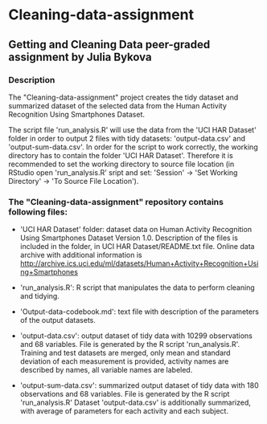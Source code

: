 # Cleaning-data-assignment

## Getting and Cleaning Data peer-graded assignment by Julia Bykova
### Description

The "Cleaning-data-assignment" project creates the tidy dataset and summarized dataset of the selected data from the Human Activity Recognition Using Smartphones Dataset.

The script file 'run_analysis.R' will use the data from the 'UCI HAR Dataset' folder in order to output 2 files with tidy datasets: 'output-data.csv' and 'output-sum-data.csv'. In order for the script to work correctly, the working directory has to contain the folder 'UCI HAR Dataset'. Therefore it is recommended to set the working directory to source file location (in RStudio open 'run_analysis.R' sript and set: 'Session' -> 'Set Working Directory' -> 'To Source File Location').

### The "Cleaning-data-assignment" repository contains following files:

* 'UCI HAR Dataset' folder:
	dataset data on Human Activity Recognition Using Smartphones Dataset Version 1.0.
	Description of the files is included in the folder, in UCI HAR Dataset/README.txt file.
	Online data archive with additional information is http://archive.ics.uci.edu/ml/datasets/Human+Activity+Recognition+Using+Smartphones

* 'run_analysis.R':
	R script that manipulates the data to perform cleaning and tidying.

* 'Output-data-codebook.md':
	text file with description of the parameters of the output datasets.
	
* 'output-data.csv':
	output dataset of tidy data with 10299 observations and 68 variables.
	File is generated by the R script 'run_analysis.R'.
	Training and test datasets are merged, only mean and standard deviation of each measurement is provided, activity names are described by names, all variable names are labeled.

* 'output-sum-data.csv':
	summarized output dataset of tidy data with 180 observations and 68 variables.
	File is generated by the R script 'run_analysis.R'
	Dataset 'output-data.csv' is additionally summarized, with average of parameters for each activity and each subject.
	
